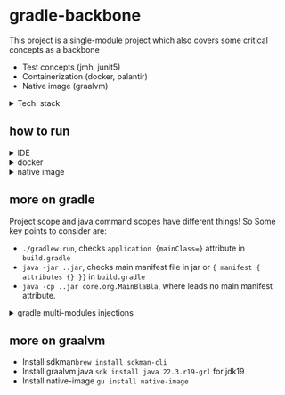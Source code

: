 # gradle-backbone

This project is a single-module project which also covers some critical concepts as a backbone

- Test concepts (jmh, junit5) 
- Containerization (docker, palantir)
- Native image (graalvm)

<details>
<summary>Tech. stack</summary>

- jdk 19.0.1
- graalvm 22.3
- gradle 7.6

</details>

## how to run

<details>
<summary>IDE</summary>
Keep in mind that IDE, gradle, java commands have different contexts ! May need, different changes at different places

```
  - in intellij settings/java compiler, change additional params with --enable-preview
  - in run/debug configurations, add vm options then add --enable-preview
  - in module settings, switch project/language leves then select experimental settings, if needed
```
</details>

<details>
<summary>docker</summary>
Current Dockerfile config containerize the .jar file. Not the native file.

- preparations

```
  - check Dockerfile, 
  - if you want, copy build/native file (Main, MainPStream etc...) instead of .jar file!
```

- to create the image 
 ```
  - 
  - ./gradlew docker or ./gradlew dockerTagDockerHub
  - docker images
 ```

- to run
```
  - docker run -it gradle-backbone:2.0-SNAPSHOT
  - java -cp gradle-backbone-2.0-SNAPSHOT.jar org.core.Main
```

</details>

<details>
<summary>native image</summary>

- preparations
```
  - complete pre-installations (sdkman, graalvm jdk, native-image etc..)  
  - check graalVM configs in build.gradle file (version, graalvmNative, binaries etc...)
```

- to run
```
  - ./gradlew build jar
  - ./gradlew nativeCompile
  - ./build/native/nativeCompile/gradle-backbone.Main

```

</details>

## more on gradle

Project scope and java command scopes have different things! So Some key points to consider are:

- `./gradlew run`, checks `application {mainClass=}` attribute in `build.gradle` 
- `java -jar ..jar`, checks main manifest file in jar or `{ manifest { attributes {} }}` in `build.gradle` 
- `java -cp ..jar core.org.MainBlaBla`, where leads no main manifest attribute. 

<details>
<summary>gradle multi-modules injections</summary>

- Think about some kind of key points 
  - Project structure (many modules, all contains `build.gradle`, `src` folders etc..)
  - Handling some central `build.gradle` staffs (i.e some shared parts)
  - Unlock multi-modules marked `build.gradle` lines
  - Define project dependencies (gradle command level and java command level)
    - [x] if you use java commands: (i.e. _fp_, depends on the _core_ project jar).
          so add this jar, too.
        - `java -cp core/build/libs/core-1.0-SNAPSHOT.jar:fp/build/libs/fp-1.0-SNAPSHOT.jar org.example.Main`
        - or put the core jar into a local repository, then let gradle get from there !

    - [x] if, you use gradle commands
      - In multi-modules, project specific commands `./gradlew :module-name:run` also possible
</details>

 ## more on graalvm

- Install sdkman`brew install sdkman-cli`
- Install graalvm java `sdk install java 22.3.r19-grl` for jdk19
- Install native-image `gu install native-image`